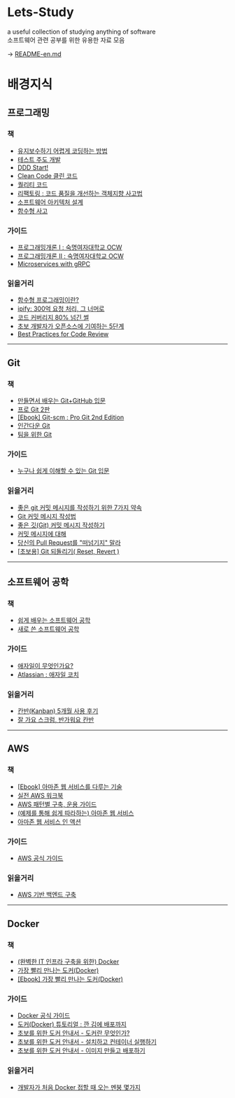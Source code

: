 # Lets-Study
a useful collection of studying anything of software  
소프트웨어 관련 공부를 위한 유용한 자료 모음

-> <a href="https://github.com/JoMingyu/Lets-Study/blob/master/README-en.md">README-en.md</a>

# 배경지식
## 프로그래밍
### 책
- <a href="http://www.yes24.com/24/goods/17926925?scode=032&OzSrank=1">유지보수하기 어렵게 코딩하는 방법</a>
- <a href="http://www.yes24.com/24/Goods/12246033">테스트 주도 개발</a>
- <a href="http://www.yes24.com/24/goods/27750871?CategoryNumber=001001003031004&Pcode=011">DDD Start!</a>
- <a href="http://www.yes24.com/24/Goods/11681152">Clean Code 클린 코드</a>
- <a href="http://www.yes24.com/24/Goods/36962739">퀄리티 코드</a>
- <a href="http://www.yes24.com/24/Goods/7951038">리팩토링 : 코드 품질을 개선하는 객체지향 사고법</a>
- <a href="http://www.yes24.com/24/goods/36124313?CategoryNumber=001001003031004">소프트웨어 아키텍처 설계</a>
- <a href="http://www.yes24.com/24/goods/29029252?scode=032&OzSrank=1">함수형 사고</a>
### 가이드
- <a href="http://ocw.sookmyung.ac.kr/?course=1577">프로그래밍개론 I : 숙명여자대학교 OCW</a>
- <a href="http://ocw.sookmyung.ac.kr/?course=1703">프로그래밍개론 II : 숙명여자대학교 OCW</a>
- <a href="https://medium.com/@goinhacker/microservices-with-grpc-d504133d191d">Microservices with gRPC</a>
### 읽을거리
- <a href="https://medium.com/@lazysoul/%ED%95%A8%EC%88%98%ED%98%95-%ED%94%84%EB%A1%9C%EA%B7%B8%EB%9E%98%EB%B0%8D%EC%9D%B4%EB%9E%80-d881230f2a5e">함수형 프로그래밍이란?</a>
- <a href="http://www.haruair.com/blog/4108">ipify: 300억 요청 처리, 그 너머로</a>
- <a href="https://brunch.co.kr/@leehosung/43">코드 커버리지 80% 넘긴 썰</a>
- <a href="http://www.bloter.net/archives/197960">초보 개발자가 오픈소스에 기여하는 5단계</a>
- <a href="https://smartbear.com/learn/code-review/best-practices-for-peer-code-review/">Best Practices for Code Review</a>
---
## Git
### 책
- <a href="http://www.yes24.com/24/goods/19684104?scode=032&OzSrank=7">만들면서 배우는 Git+GitHub 입문</a>
- <a href="http://www.yes24.com/24/goods/24841824?scode=032&OzSrank=1">프로 Git 2판</a>
- <a href="https://git-scm.com/book/ko/v2">[Ebook] Git-scm : Pro Git 2nd Edition</a>
- <a href="http://www.yes24.com/24/goods/58214924?scode=032&OzSrank=2">인간다운 Git</a>
- <a href="http://www.yes24.com/24/goods/30741673?scode=032&OzSrank=4">팀을 위한 Git</a>
### 가이드
- <a href="https://backlog.com/git-tutorial/kr/">누구나 쉽게 이해할 수 있는 Git 입문</a>
### 읽을거리
- <a href="http://meetup.toast.com/posts/106">좋은 git 커밋 메시지를 작성하기 위한 7가지 약속</a>
- <a href="https://item4.github.io/2016-11-01/How-to-Write-a-Git-Commit-Message/">Git 커밋 메시지 작성법</a>
- <a href="https://tech.ssut.me/2015/06/24/write-a-good-git-commit-message/">좋은 깃(Git) 커밋 메시지 작성하기</a>
- <a href="https://www.haruair.com/blog/2683">커밋 메시지에 대해</a>
- <a href="https://www.haruair.com/blog/2721">당신의 Pull Request를 "떠넘기지" 말라</a>
- <a href="http://www.devpools.kr/2017/02/05/%EC%B4%88%EB%B3%B4%EC%9A%A9-git-%EB%90%98%EB%8F%8C%EB%A6%AC%EA%B8%B0-reset-revert/">[초보용] Git 되돌리기( Reset, Revert )</a>
---
## 소프트웨어 공학
### 책
- <a href="http://www.yes24.com/24/goods/23343477?scode=032&OzSrank=1">쉽게 배우는 소프트웨어 공학</a>
- <a href="http://www.yes24.com/24/goods/15895886?scode=032&OzSrank=4">새로 쓴 소프트웨어 공학</a>
### 가이드
- <a href="https://brunch.co.kr/@insuk/5">애자일이 무엇인가요?</a>
- <a href="https://ko.atlassian.com/agile">Atlassian : 애자일 코치</a>
### 읽을거리
- <a href="https://brunch.co.kr/@bradlee/4">칸반(Kanban) 5개월 사용 후기</a>
- <a href="https://medium.com/@pitzcarraldo/%EB%B2%88%EC%97%AD-%EC%9E%98-%EA%B0%80%EC%9A%94-%EC%8A%A4%ED%81%AC%EB%9F%BC-%EB%B0%98%EA%B0%80%EC%9B%8C%EC%9A%94-%EC%B9%B8%EB%B0%98-e27d1db15699">잘 가요 스크럼, 반가워요 칸반</a>
---
## AWS
### 책
- <a href="http://www.pyrasis.com/private/2014/09/30/publish-the-art-of-amazon-web-services-book">[Ebook] 아마존 웹 서비스를 다루는 기술</a>
- <a href="http://www.yes24.com/24/goods/45022640?scode=032&OzSrank=1">실전 AWS 워크북</a>
- <a href="http://www.yes24.com/24/goods/33998771?scode=032&OzSrank=4">AWS 패턴별 구축, 운용 가이드</a>
- <a href="http://www.yes24.com/24/goods/38615856?scode=032&OzSrank=7">(예제를 통해 쉽게 따라하는) 아마존 웹 서비스</a>
- <a href="http://www.yes24.com/24/Goods/39011465">아마존 웹 서비스 인 액션</a>
### 가이드
- <a href="https://aws.amazon.com/ko/getting-started/">AWS 공식 가이드</a>
### 읽을거리
- <a href="https://medium.com/ibare-story/aws-%EA%B8%B0%EB%B0%98-%EB%B0%B1%EC%95%A4%EB%93%9C-%EA%B5%AC%EC%B6%95-ee935a232774">AWS 기반 백엔드 구축</a>
---
## Docker
### 책
- <a href="http://www.yes24.com/24/goods/32393162?scode=032&OzSrank=1">(완벽한 IT 인프라 구축을 위한) Docker</a>
- <a href="http://www.yes24.com/24/goods/15291084?scode=032&OzSrank=1">가장 빨리 만나는 도커(Docker)</a>
- <a href="http://www.pyrasis.com/private/2014/11/30/publish-docker-for-the-really-impatient-book">[Ebook] 가장 빨리 만나는 도커(Docker)</a>
### 가이드
- <a href="https://docs.docker.com/get-started/">Docker 공식 가이드</a>
- <a href="http://blog.nacyot.com/articles/2014-01-27-easy-deploy-with-docker/">도커(Docker) 튜토리얼 : 깐 김에 배포까지</a>
- <a href="https://subicura.com/2017/01/19/docker-guide-for-beginners-1.html">초보를 위한 도커 안내서 - 도커란 무엇인가?</a>
- <a href="https://subicura.com/2017/01/19/docker-guide-for-beginners-2.html">초보를 위한 도커 안내서 - 설치하고 컨테이너 실행하기</a>
- <a href="https://subicura.com/2017/02/10/docker-guide-for-beginners-create-image-and-deploy.html">초보를 위한 도커 안내서 - 이미지 만들고 배포하기</a>
### 읽을거리
- <a href="http://www.popit.kr/%EA%B0%9C%EB%B0%9C%EC%9E%90%EA%B0%80-%EC%B2%98%EC%9D%8C-docker-%EC%A0%91%ED%95%A0%EB%95%8C-%EC%98%A4%EB%8A%94-%EB%A9%98%EB%B6%95-%EB%AA%87%EA%B0%80%EC%A7%80/">개발자가 처음 Docker 접할 때 오는 멘붕 몇가지</a>

